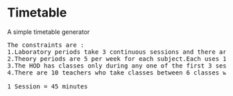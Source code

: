 # Timetable
A simple timetable generator
<pre>
The constraints are :
1.Laboratory periods take 3 continuous sessions and there are 3 laboratory periods in a week
2.Theory periods are 5 per week for each subject.Each uses 1 session.
3.The HOD has classes only during any one of the first 3 sessions.
4.There are 10 teachers who take classes between 6 classes with different subjects for every 2 classes.

1 Session = 45 minutes</pre>

